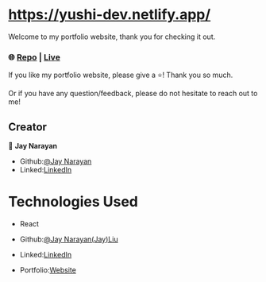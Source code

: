 # https://yushi-dev.netlify.app/

Welcome to my portfolio website, thank you for checking it out. 

### 🌐 [Repo](https://github.com/jaynarayan91/portfolio-website) | [Live](https://yushi-dev.netlify.app/) 

If you like my portfolio website, please give a ⭐️! Thank you so much.

Or if you have any question/feedback, please do not hesitate to reach out to me! 

## Creator

👤 **Jay Narayan**

- Github:[@Jay Narayan](https://github.com/jaynarayan91) 
- Linked:[LinkedIn](https://www.linkedin.com/in/jay-narayan-704977234/)

# Technologies Used

- React



- Github:[@Jay Narayan(Jay)Liu](https://github.com/jaynarayan91) 
- Linked:[LinkedIn](https://www.linkedin.com/in/jay-narayan-704977234/)
- Portfolio:[Website](https://jaynarayan91.com/)


